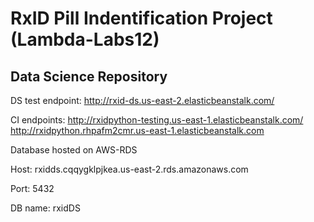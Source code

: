 # RxID Pill Indentification Project (Lambda-Labs12)


## Data Science Repository

DS test endpoint: 
http://rxid-ds.us-east-2.elasticbeanstalk.com/

CI endpoints:
http://rxidpython-testing.us-east-1.elasticbeanstalk.com/
http://rxidpython.rhpafm2cmr.us-east-1.elasticbeanstalk.com


Database hosted on AWS-RDS

Host: rxidds.cqqygklpjkea.us-east-2.rds.amazonaws.com 

Port: 5432

DB name: rxidDS 
